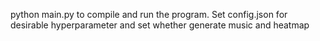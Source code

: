 python main.py to compile and run the program. 
Set config.json for desirable hyperparameter and set whether generate music and heatmap
